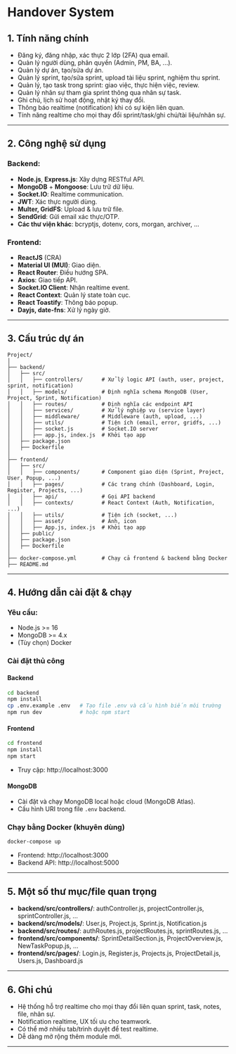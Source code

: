 # Handover System

## 1. Tính năng chính

- Đăng ký, đăng nhập, xác thực 2 lớp (2FA) qua email.
- Quản lý người dùng, phân quyền (Admin, PM, BA, ...).
- Quản lý dự án, tạo/sửa dự án.
- Quản lý sprint, tạo/sửa sprint, upload tài liệu sprint, nghiệm thu sprint.
- Quản lý, tạo task trong sprint: giao việc, thực hiện việc, review.
- Quản lý nhân sự tham gia sprint thông qua nhân sự task.
- Ghi chú, lịch sử hoạt động, nhật ký thay đổi.
- Thông báo realtime (notification) khi có sự kiện liên quan.
- Tính năng realtime cho mọi thay đổi sprint/task/ghi chú/tài liệu/nhân sự.

---

## 2. Công nghệ sử dụng

### Backend:
- **Node.js**, **Express.js**: Xây dựng RESTful API.
- **MongoDB** + **Mongoose**: Lưu trữ dữ liệu.
- **Socket.IO**: Realtime communication.
- **JWT**: Xác thực người dùng.
- **Multer, GridFS**: Upload & lưu trữ file.
- **SendGrid**: Gửi email xác thực/OTP.
- **Các thư viện khác**: bcryptjs, dotenv, cors, morgan, archiver, ...

### Frontend:
- **ReactJS** (CRA)
- **Material UI (MUI)**: Giao diện.
- **React Router**: Điều hướng SPA.
- **Axios**: Giao tiếp API.
- **Socket.IO Client**: Nhận realtime event.
- **React Context**: Quản lý state toàn cục.
- **React Toastify**: Thông báo popup.
- **Dayjs, date-fns**: Xử lý ngày giờ.

---

## 3. Cấu trúc dự án

```
Project/
│
├── backend/
│   ├── src/
│   │   ├── controllers/      # Xử lý logic API (auth, user, project, sprint, notification)
│   │   ├── models/           # Định nghĩa schema MongoDB (User, Project, Sprint, Notification)
│   │   ├── routes/           # Định nghĩa các endpoint API
│   │   ├── services/         # Xử lý nghiệp vụ (service layer)
│   │   ├── middleware/       # Middleware (auth, upload, ...)
│   │   ├── utils/            # Tiện ích (email, error, gridfs, ...)
│   │   ├── socket.js         # Socket.IO server
│   │   ├── app.js, index.js  # Khởi tạo app
│   ├── package.json
│   ├── Dockerfile
│
├── frontend/
│   ├── src/
│   │   ├── components/       # Component giao diện (Sprint, Project, User, Popup, ...)
│   │   ├── pages/            # Các trang chính (Dashboard, Login, Register, Projects, ...)
│   │   ├── api/              # Gọi API backend
│   │   ├── contexts/         # React Context (Auth, Notification, ...)
│   │   ├── utils/            # Tiện ích (socket, ...)
│   │   ├── asset/            # Ảnh, icon
│   │   ├── App.js, index.js  # Khởi tạo app
│   ├── public/
│   ├── package.json
│   ├── Dockerfile
│
├── docker-compose.yml        # Chạy cả frontend & backend bằng Docker
├── README.md
```

---

## 4. Hướng dẫn cài đặt & chạy

### Yêu cầu:
- Node.js >= 16
- MongoDB >= 4.x
- (Tùy chọn) Docker

### Cài đặt thủ công

#### Backend
```bash
cd backend
npm install
cp .env.example .env   # Tạo file .env và cấu hình biến môi trường
npm run dev            # hoặc npm start
```

#### Frontend
```bash
cd frontend
npm install
npm start
```
- Truy cập: http://localhost:3000

#### MongoDB
- Cài đặt và chạy MongoDB local hoặc cloud (MongoDB Atlas).
- Cấu hình URI trong file `.env` backend.

### Chạy bằng Docker (khuyên dùng)
```bash
docker-compose up
```
- Frontend: http://localhost:3000
- Backend API: http://localhost:5000

---

## 5. Một số thư mục/file quan trọng

- **backend/src/controllers/**: authController.js, projectController.js, sprintController.js, ...
- **backend/src/models/**: User.js, Project.js, Sprint.js, Notification.js
- **backend/src/routes/**: authRoutes.js, projectRoutes.js, sprintRoutes.js, ...
- **frontend/src/components/**: SprintDetailSection.js, ProjectOverview.js, NewTaskPopup.js, ...
- **frontend/src/pages/**: Login.js, Register.js, Projects.js, ProjectDetail.js, Users.js, Dashboard.js

---

## 6. Ghi chú

- Hệ thống hỗ trợ realtime cho mọi thay đổi liên quan sprint, task, notes, file, nhân sự.
- Notification realtime, UX tối ưu cho teamwork.
- Có thể mở nhiều tab/trình duyệt để test realtime.
- Dễ dàng mở rộng thêm module mới.

---